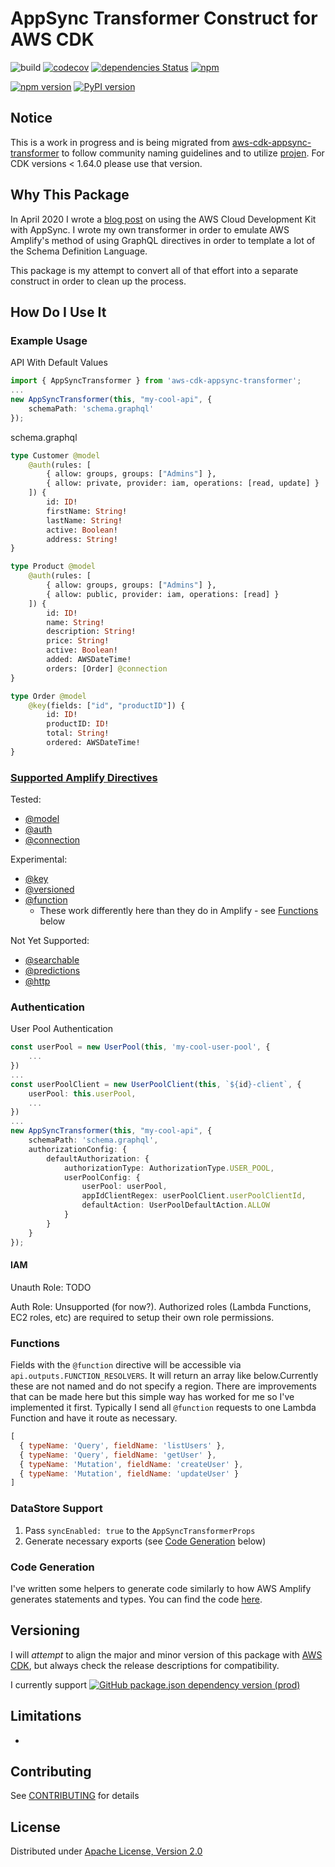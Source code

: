 # AppSync Transformer Construct for AWS CDK

![build](https://github.com/kcwinner/aws-cdk-appsync-transformer/workflows/build/badge.svg)
[![codecov](https://codecov.io/gh/kcwinner/aws-cdk-appsync-transformer/branch/main/graph/badge.svg)](https://codecov.io/gh/kcwinner/aws-cdk-appsync-transformer)
[![dependencies Status](https://david-dm.org/kcwinner/aws-cdk-appsync-transformer/status.svg)](https://david-dm.org/kcwinner/aws-cdk-appsync-transformer)
[![npm](https://img.shields.io/npm/dt/aws-cdk-appsync-transformer)](https://www.npmjs.com/package/aws-cdk-appsync-transformer)

[![npm version](https://badge.fury.io/js/aws-cdk-appsync-transformer.svg)](https://badge.fury.io/js/aws-cdk-appsync-transformer)
[![PyPI version](https://badge.fury.io/py/aws-cdk-appsync-transformer.svg)](https://badge.fury.io/py/aws-cdk-appsync-transformer)

## Notice

This is a work in progress and is being migrated from [aws-cdk-appsync-transformer](https://github.com/kcwinner/aws-cdk-appsync-transformer) to follow community naming guidelines and to utilize [projen](https://github.com/eladb/projen). For CDK versions < 1.64.0 please use that version.

## Why This Package

In April 2020 I wrote a [blog post](https://www.trek10.com/blog/appsync-with-the-aws-cloud-development-kit) on using the AWS Cloud Development Kit with AppSync. I wrote my own transformer in order to emulate AWS Amplify's method of using GraphQL directives in order to template a lot of the Schema Definition Language. 

This package is my attempt to convert all of that effort into a separate construct in order to clean up the process. 

## How Do I Use It

### Example Usage

API With Default Values
```ts
import { AppSyncTransformer } from 'aws-cdk-appsync-transformer';
...
new AppSyncTransformer(this, "my-cool-api", {
    schemaPath: 'schema.graphql'
});
```

schema.graphql
```graphql
type Customer @model
    @auth(rules: [
        { allow: groups, groups: ["Admins"] },
        { allow: private, provider: iam, operations: [read, update] }
    ]) {
        id: ID!
        firstName: String!
        lastName: String!
        active: Boolean!
        address: String!
}

type Product @model
    @auth(rules: [
        { allow: groups, groups: ["Admins"] },
        { allow: public, provider: iam, operations: [read] }
    ]) {
        id: ID!
        name: String!
        description: String!
        price: String!
        active: Boolean!
        added: AWSDateTime!
        orders: [Order] @connection
}

type Order @model
    @key(fields: ["id", "productID"]) {
        id: ID!
        productID: ID!
        total: String!
        ordered: AWSDateTime!
}
```

### [Supported Amplify Directives](https://docs.amplify.aws/cli/graphql-transformer/directives)

Tested:
* [@model](https://docs.amplify.aws/cli/graphql-transformer/directives#model)
* [@auth](https://docs.amplify.aws/cli/graphql-transformer/directives#auth)
* [@connection](https://docs.amplify.aws/cli/graphql-transformer/directives#connection)

Experimental:
* [@key](https://docs.amplify.aws/cli/graphql-transformer/directives#key)
* [@versioned](https://docs.amplify.aws/cli/graphql-transformer/directives#versioned)
* [@function](https://docs.amplify.aws/cli/graphql-transformer/directives#function)
  * These work differently here than they do in Amplify - see [Functions](#functions) below

Not Yet Supported:
* [@searchable](https://docs.amplify.aws/cli/graphql-transformer/directives#searchable)
* [@predictions](https://docs.amplify.aws/cli/graphql-transformer/directives#predictions)
* [@http](https://docs.amplify.aws/cli/graphql-transformer/directives#http)

### Authentication

User Pool Authentication
```ts
const userPool = new UserPool(this, 'my-cool-user-pool', {
    ...
})
...
const userPoolClient = new UserPoolClient(this, `${id}-client`, {
    userPool: this.userPool,
    ...
})
...
new AppSyncTransformer(this, "my-cool-api", {
    schemaPath: 'schema.graphql',
    authorizationConfig: {
        defaultAuthorization: {
            authorizationType: AuthorizationType.USER_POOL,
            userPoolConfig: {
                userPool: userPool,
                appIdClientRegex: userPoolClient.userPoolClientId,
                defaultAction: UserPoolDefaultAction.ALLOW
            }
        }
    }
});
```

#### IAM 

Unauth Role: TODO

Auth Role: Unsupported (for now?). Authorized roles (Lambda Functions, EC2 roles, etc) are required to setup their own role permissions.

### Functions

Fields with the `@function` directive will be accessible via `api.outputs.FUNCTION_RESOLVERS`. It will return an array like below.Currently these are not named and do not specify a region. There are improvements that can be made here but this simple way has worked for me so I've implemented it first. Typically I send all `@function` requests to one Lambda Function and have it route as necessary.

```js
[
  { typeName: 'Query', fieldName: 'listUsers' },
  { typeName: 'Query', fieldName: 'getUser' },
  { typeName: 'Mutation', fieldName: 'createUser' },
  { typeName: 'Mutation', fieldName: 'updateUser' }
]
```

### DataStore Support

1. Pass `syncEnabled: true` to the `AppSyncTransformerProps`
1. Generate necessary exports (see [Code Generation](#code-generation) below)

### Code Generation

I've written some helpers to generate code similarly to how AWS Amplify generates statements and types. You can find the code [here](https://github.com/kcwinner/advocacy/tree/master/cdk-amplify-appsync-helpers).

## Versioning

I will *attempt* to align the major and minor version of this package with [AWS CDK], but always check the release descriptions for compatibility.

I currently support [![GitHub package.json dependency version (prod)](https://img.shields.io/github/package-json/dependency-version/kcwinner/aws-cdk-appsync-transformer/@aws-cdk/core)](https://github.com/aws/aws-cdk)

## Limitations

* 

## Contributing

See [CONTRIBUTING](CONTRIBUTING.md) for details

## License

Distributed under [Apache License, Version 2.0](LICENSE)

[aws cdk]: https://aws.amazon.com/cdk